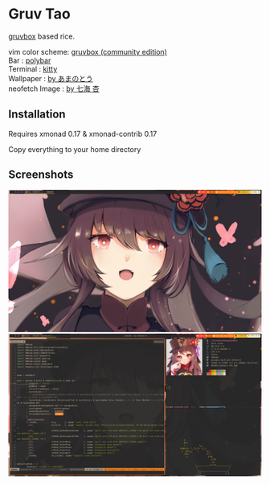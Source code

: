 Gruv Tao
========
[gruvbox](https://github.com/morhetz/gruvbox) based rice.


vim color scheme: [gruvbox (community edition)](https://github.com/gruvbox-community/gruvbox) \
Bar : [polybar](https://polybar.github.io/) \
Terminal : [kitty](https://sw.kovidgoyal.net/kitty/) \
Wallpaper : [by あまのとう](https://www.pixiv.net/en/artworks/91124215) \
neofetch Image : [by 七海 杏](https://www.pixiv.net/en/artworks/95046677) 

Installation
------------
Requires xmonad 0.17 & xmonad-contrib 0.17

Copy everything to your home directory

Screenshots
---

![Screenshot](Screenshots/2021-12-28_23:08:45.png)
![Screenshot](Screenshots/2021-12-28_14:06:31.png)

